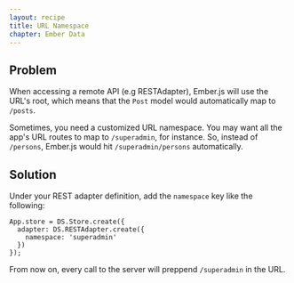```yaml
---
layout: recipe
title: URL Namespace
chapter: Ember Data
---
```


## Problem

When accessing a remote API (e.g RESTAdapter), Ember.js will use the URL's root,
which means that the `Post` model would automatically map to `/posts`.

Sometimes, you need a customized URL namespace. You may want all the app's URL
routes to map to `/superadmin`, for instance. So, instead of `/persons`, Ember.js
would hit `/superadmin/persons` automatically.

## Solution

Under your REST adapter definition, add the `namespace` key like the following:

    App.store = DS.Store.create({
      adapter: DS.RESTAdapter.create({
        namespace: 'superadmin'
      })
    });

From now on, every call to the server will preppend `/superadmin` in the URL.
